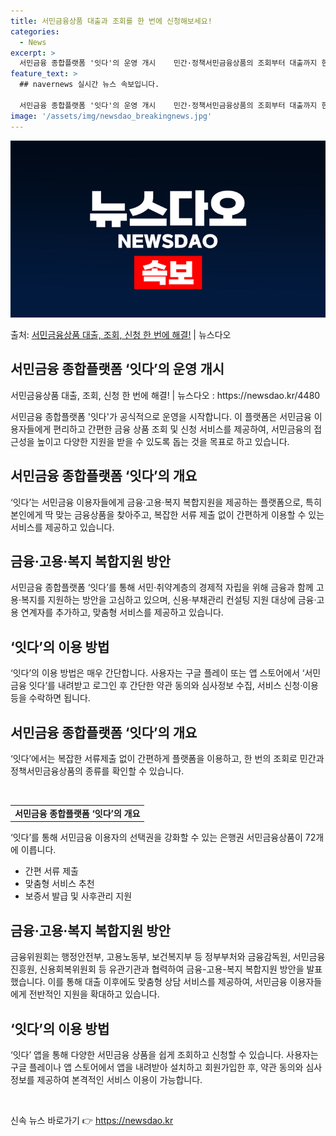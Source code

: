 ```yaml
---
title: 서민금융상품 대출과 조회를 한 번에 신청해보세요!
categories:
  - News
excerpt: >
  서민금융 종합플랫폼 '잇다'의 운영 개시    민간·정책서민금융상품의 조회부터 대출까지 한 번에 지원하는 ‘…
feature_text: >
  ## navernews 실시간 뉴스 속보입니다.

  서민금융 종합플랫폼 '잇다'의 운영 개시    민간·정책서민금융상품의 조회부터 대출까지 한 번에 지원하는 ‘…
image: '/assets/img/newsdao_breakingnews.jpg'
---
```


![뉴스다오 속보](/assets/img/newsdao_breakingnews.jpg)

<p>출처: <a href="https://newsdao.kr/4480" rel="dofollow">서민금융상품 대출, 조회, 신청 한 번에 해결!</a> | 뉴스다오</p>

<h2 data-ke-size="size26">서민금융 종합플랫폼 ‘잇다’의 운영 개시</h2>
서민금융상품 대출, 조회, 신청 한 번에 해결! | 뉴스다오  : https://newsdao.kr/4480

서민금융 종합플랫폼 '잇다'가 공식적으로 운영을 시작합니다. 이 플랫폼은 서민금융 이용자들에게 편리하고 간편한 금융 상품 조회 및 신청 서비스를 제공하여, 서민금융의 접근성을 높이고 다양한 지원을 받을 수 있도록 돕는 것을 목표로 하고 있습니다.

<h2 data-ke-size="size26">서민금융 종합플랫폼 ‘잇다’의 개요</h2>
‘잇다’는 서민금융 이용자들에게 금융·고용·복지 복합지원을 제공하는 플랫폼으로, 특히 본인에게 딱 맞는 금융상품을 찾아주고, 복잡한 서류 제출 없이 간편하게 이용할 수 있는 서비스를 제공하고 있습니다.

<h2 data-ke-size="size26">금융·고용·복지 복합지원 방안</h2>
서민금융 종합플랫폼 ‘잇다’를 통해 서민·취약계층의 경제적 자립을 위해 금융과 함께 고용·복지를 지원하는 방안을 고심하고 있으며, 신용·부채관리 컨설팅 지원 대상에 금융·고용 연계자를 추가하고, 맞춤형 서비스를 제공하고 있습니다.

<h2 data-ke-size="size26">‘잇다’의 이용 방법</h2>
‘잇다’의 이용 방법은 매우 간단합니다. 사용자는 구글 플레이 또는 앱 스토어에서 ‘서민금융 잇다’를 내려받고 로그인 후 간단한 약관 동의와 심사정보 수집, 서비스 신청·이용 등을 수락하면 됩니다.

<h2 data-ke-size="size26">서민금융 종합플랫폼 ‘잇다’의 개요</h2>
‘잇다’에서는 복잡한 서류제출 없이 간편하게 플랫폼을 이용하고, 한 번의 조회로 민간과 정책서민금융상품의 종류를 확인할 수 있습니다.

<p data-ke-size="size16">&nbsp;</p>

<table>
	<tbody>
		<tr>
			<td style="text-align: center; height: 17px;"><b>서민금융 종합플랫폼 ‘잇다’의 개요</b></td>
		</tr>
	</tbody>
</table>

‘잇다’를 통해 서민금융 이용자의 선택권을 강화할 수 있는 은행권 서민금융상품이 72개에 이릅니다.

<ul>
	<li>간편 서류 제출</li>
	<li>맞춤형 서비스 추천</li>
	<li>보증서 발급 및 사후관리 지원</li>
</ul>

<h2 data-ke-size="size26">금융·고용·복지 복합지원 방안</h2>
금융위원회는 행정안전부, 고용노동부, 보건복지부 등 정부부처와 금융감독원, 서민금융진흥원, 신용회복위원회 등 유관기관과 협력하여 금융-고용-복지 복합지원 방안을 발표했습니다. 이를 통해 대출 이후에도 맞춤형 상담 서비스를 제공하여, 서민금융 이용자들에게 전반적인 지원을 확대하고 있습니다.

<h2 data-ke-size="size26">‘잇다’의 이용 방법</h2>
‘잇다’ 앱을 통해 다양한 서민금융 상품을 쉽게 조회하고 신청할 수 있습니다. 사용자는 구글 플레이나 앱 스토어에서 앱을 내려받아 설치하고 회원가입한 후, 약관 동의와 심사정보를 제공하여 본격적인 서비스 이용이 가능합니다.

<p data-ke-size="size16">&nbsp;</p> 

신속 뉴스 바로가기 👉 <a href="https://newsdao.kr" rel="dofollow">https://newsdao.kr</a>


